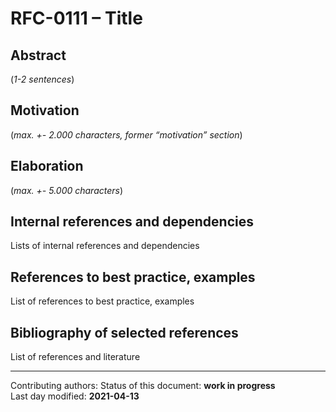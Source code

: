 # RFC-0111 – Title

## Abstract

(*1-2 sentences*)
    
## Motivation

(*max. +- 2.000 characters, former “motivation” section*) 
    
## Elaboration

(*max. +- 5.000 characters*)
    
## Internal references and dependencies

Lists of internal references and dependencies 
    
## References to best practice, examples  

List of references to best practice, examples 
	
## Bibliography of selected references

List of references and literature

________

Contributing authors: 
Status of this document: **work in progress**  
Last day modified: **2021-04-13**